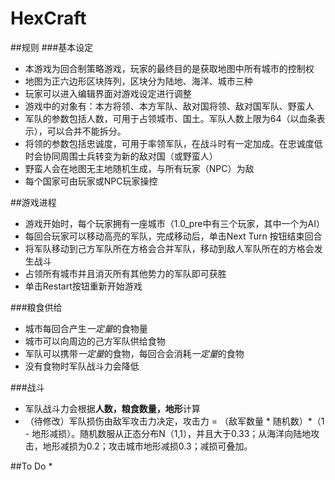 # HexCraft

##规则
###基本设定
* 本游戏为回合制策略游戏，玩家的最终目的是获取地图中所有城市的控制权
* 地图为正六边形区块阵列，区块分为陆地、海洋、城市三种
* 玩家可以进入编辑界面对游戏设定进行调整
* 游戏中的对象有：本方将领、本方军队、敌对国将领、敌对国军队、野蛮人
* 军队的参数包括人数，可用于占领城市、国土。军队人数上限为64（以血条表示），可以合并不能拆分。
* 将领的参数包括忠诚度，可用于率领军队，在战斗时有一定加成。在忠诚度低时会协同周围士兵转变为新的敌对国（或野蛮人）
* 野蛮人会在地图无主地随机生成，与所有玩家（NPC）为敌
* 每个国家可由玩家或NPC玩家操控

##游戏进程
* 游戏开始时，每个玩家拥有一座城市（1.0_pre中有三个玩家，其中一个为AI）
* 每回合玩家可以移动高亮的军队，完成移动后，单击Next Turn 按钮结束回合
* 将军队移动到己方军队所在方格会合并军队，移动到敌人军队所在的方格会发生战斗
* 占领所有城市并且消灭所有其他势力的军队即可获胜
* 单击Restart按钮重新开始游戏



###粮食供给
* 城市每回合产生*一定量*的食物量
* 城市可以向周边的己方军队供给食物
* 军队可以携带*一定量*的食物，每回合会消耗*一定量*的食物
* 没有食物时军队战斗力会降低

###战斗
* 军队战斗力会根据**人数，粮食数量，地形**计算
* （待修改）军队损伤由敌军攻击力决定，攻击力 = （敌军数量 * 随机数）*（1 - 地形减损）。随机数服从正态分布N（1,1），并且大于0.33；从海洋向陆地攻击，地形减损为0.2；攻击城市地形减损0.3；减损可叠加。

##To Do
*  